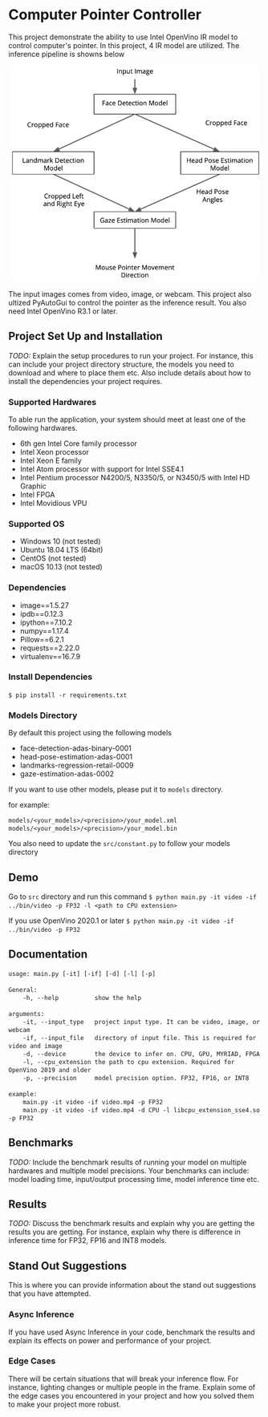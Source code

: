 # Computer Pointer Controller
This project demonstrate the ability to use Intel OpenVino IR model to control computer's pointer. In this project, 4 IR model are utilized. The inference pipeline is showns below

![inference pipeline](img/pipeline.png)

The input images comes from video, image, or webcam. This project also ultized PyAutoGui to control the pointer as the inference result. You also need Intel OpenVino R3.1 or later.

## Project Set Up and Installation
*TODO:* Explain the setup procedures to run your project. For instance, this can include your project directory structure, the models you need to download and where to place them etc. Also include details about how to install the dependencies your project requires.

### Supported Hardwares
To able run the application, your system should meet at least one of the following hardwares.

- 6th gen Intel Core family processor
- Intel Xeon processor
- Intel Xeon E family
- Intel Atom processor with support for Intel SSE4.1
- Intel Pentium processor N4200/5, N3350/5, or N3450/5 with Intel HD Graphic
- Intel FPGA
- Intel Movidious VPU

### Supported OS
- Windows 10 (not tested)
- Ubuntu 18.04 LTS (64bit)
- CentOS (not tested)
- macOS 10.13 (not tested)

### Dependencies
- image==1.5.27
- ipdb==0.12.3
- ipython==7.10.2
- numpy==1.17.4
- Pillow==6.2.1
- requests==2.22.0
- virtualenv==16.7.9

### Install Dependencies
`$ pip install -r requirements.txt`


### Models Directory
By default this project using the following models

- face-detection-adas-binary-0001
- head-pose-estimation-adas-0001
- landmarks-regression-retail-0009
- gaze-estimation-adas-0002

If you want to use other models, please put it to `models` directory.

for example:
```
models/<your_models>/<precision>/your_model.xml
models/<your_models>/<precision>/your_model.bin
```

You also need to update the `src/constant.py` to follow your models directory


## Demo
Go to `src` directory and run this command
`$ python main.py -it video -if ../bin/video -p FP32 -l <path to CPU extension>`

If you use OpenVino 2020.1 or later
`$ python main.py -it video -if ../bin/video -p FP32`


## Documentation
```
usage: main.py [-it] [-if] [-d] [-l] [-p]

General:
    -h, --help          show the help

arguments:
    -it, --input_type   project input type. It can be video, image, or webcam
    -if, --input_file   directory of input file. This is required for video and image
    -d, --device        the device to infer on. CPU, GPU, MYRIAD, FPGA
    -l, --cpu_extension the path to cpu extension. Required for OpenVino 2019 and older
    -p, --precision     model precision option. FP32, FP16, or INT8

example:
    main.py -it video -if video.mp4 -p FP32
    main.py -it video -if video.mp4 -d CPU -l libcpu_extension_sse4.so -p FP32
```

## Benchmarks
*TODO:* Include the benchmark results of running your model on multiple hardwares and multiple model precisions. Your benchmarks can include: model loading time, input/output processing time, model inference time etc.

## Results
*TODO:* Discuss the benchmark results and explain why you are getting the results you are getting. For instance, explain why there is difference in inference time for FP32, FP16 and INT8 models.

## Stand Out Suggestions
This is where you can provide information about the stand out suggestions that you have attempted.

### Async Inference
If you have used Async Inference in your code, benchmark the results and explain its effects on power and performance of your project.

### Edge Cases
There will be certain situations that will break your inference flow. For instance, lighting changes or multiple people in the frame. Explain some of the edge cases you encountered in your project and how you solved them to make your project more robust.
